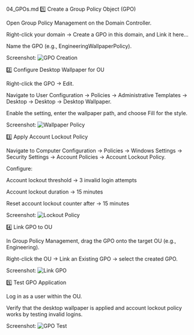 04_GPOs.md
1️⃣ Create a Group Policy Object (GPO)

Open Group Policy Management on the Domain Controller.

Right-click your domain → Create a GPO in this domain, and Link it here…

Name the GPO (e.g., EngineeringWallpaperPolicy).

Screenshot: ![GPO Creation](https://github.com/user-attachments/assets/your_gpo_creation_screenshot.png)

2️⃣ Configure Desktop Wallpaper for OU

Right-click the GPO → Edit.

Navigate to User Configuration → Policies → Administrative Templates → Desktop → Desktop → Desktop Wallpaper.

Enable the setting, enter the wallpaper path, and choose Fill for the style.

Screenshot: ![Wallpaper Policy](https://github.com/user-attachments/assets/your_wallpaper_screenshot.png)

3️⃣ Apply Account Lockout Policy

Navigate to Computer Configuration → Policies → Windows Settings → Security Settings → Account Policies → Account Lockout Policy.

Configure:

Account lockout threshold → 3 invalid login attempts

Account lockout duration → 15 minutes

Reset account lockout counter after → 15 minutes

Screenshot: ![Lockout Policy](https://github.com/user-attachments/assets/your_lockout_screenshot.png)

4️⃣ Link GPO to OU

In Group Policy Management, drag the GPO onto the target OU (e.g., Engineering).

Right-click the OU → Link an Existing GPO → select the created GPO.

Screenshot: ![Link GPO](https://github.com/user-attachments/assets/your_link_gpo_screenshot.png)

5️⃣ Test GPO Application

Log in as a user within the OU.

Verify that the desktop wallpaper is applied and account lockout policy works by testing invalid logins.

Screenshot: ![GPO Test](https://github.com/user-attachments/assets/your_gpo_test_screenshot.png)
